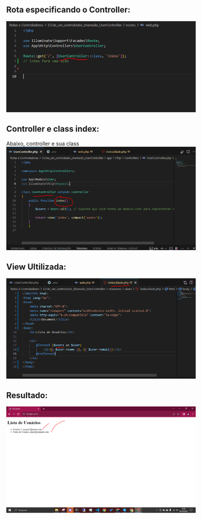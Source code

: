 <h2>Rota especificando o Controller: </h2>
<img src="https://raw.githubusercontent.com/KauanSundays/Laravel-level-basic/master/Rotas%20e%20Controladores/3_4_5_6_Exercicios_realizados_na_mesma_pasta/public/print1.PNG" width=700px>

<h2>Controller e class index: </h2>
Abaixo, controller e sua class
<img src="https://raw.githubusercontent.com/KauanSundays/Laravel-level-basic/master/Rotas%20e%20Controladores/3_4_5_6_Exercicios_realizados_na_mesma_pasta/public/print2.PNG" width=700px>

<h2>View Ultilizada: </h2>
<img src="https://raw.githubusercontent.com/KauanSundays/Laravel-level-basic/master/Rotas%20e%20Controladores/3_4_5_6_Exercicios_realizados_na_mesma_pasta/public/print3.PNG" width=700px>

<h2>Resultado: </h2>
<img src="https://raw.githubusercontent.com/KauanSundays/Laravel-level-basic/master/Rotas%20e%20Controladores/3_4_5_6_Exercicios_realizados_na_mesma_pasta/public/print4.PNG" width=700px>
